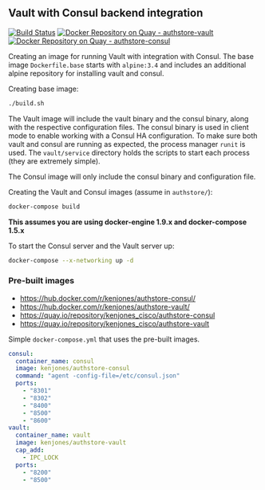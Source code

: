 ## Vault with Consul backend integration

[![Build Status](https://travis-ci.org/kenjones-cisco/authstore.svg?branch=master)](https://travis-ci.org/kenjones-cisco/authstore)
[![Docker Repository on Quay - authstore-vault](https://quay.io/repository/kenjones_cisco/authstore-vault/status "Docker Repository on Quay - authstore-vault")](https://quay.io/repository/kenjones_cisco/authstore-vault)
[![Docker Repository on Quay - authstore-consul](https://quay.io/repository/kenjones_cisco/authstore-consul/status "Docker Repository on Quay - authstore-consul")](https://quay.io/repository/kenjones_cisco/authstore-consul)

Creating an image for running Vault with integration with Consul. The base image `Dockerfile.base` starts with `alpine:3.4` and includes an additional alpine repository for installing vault and consul.

Creating base image:
```bash
./build.sh
```

The Vault image will include the vault binary and the consul binary, along with the respective configuration files. The consul binary is used in client mode to enable working with a Consul HA configuration. To make sure both vault and consul are running as expected, the process manager `runit` is used. The `vault/service` directory holds the scripts to start each process (they are extremely simple).

The Consul image will only include the consul binary and configuration file.

Creating the Vault and Consul images (assume in `authstore/`):
```bash
docker-compose build
```

**This assumes you are using docker-engine 1.9.x and docker-compose 1.5.x**

To start the Consul server and the Vault server up:
```bash
docker-compose --x-networking up -d
```

### Pre-built images

- https://hub.docker.com/r/kenjones/authstore-consul/
- https://hub.docker.com/r/kenjones/authstore-vault/
- https://quay.io/repository/kenjones_cisco/authstore-consul
- https://quay.io/repository/kenjones_cisco/authstore-vault

Simple `docker-compose.yml` that uses the pre-built images.

```yaml
consul:
  container_name: consul
  image: kenjones/authstore-consul
  command: "agent -config-file=/etc/consul.json"
  ports:
    - "8301"
    - "8302"
    - "8400"
    - "8500"
    - "8600"
vault:
  container_name: vault
  image: kenjones/authstore-vault
  cap_add:
    - IPC_LOCK
  ports:
    - "8200"
    - "8500"
```
